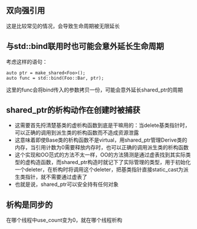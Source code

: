 ## 双向强引用
这是比较常见的情况，会导致生命周期被无限延长

## 与std::bind联用时也可能会意外延长生命周期
考虑这样的语句：
```
auto ptr = make_shared<Foo>();
auto func = std::bind(Foo::Bar, ptr);
```
这里的func会将bind传入的参数拷贝一份，可能会意外延长shared_ptr的周期

## shared_ptr的析构动作在创建时被捕获
- 这需要首先捋清楚基类的虚析构函数到底是干嘛用的：当delete基类指针时，可以正确的调用到派生类的析构函数而不造成资源泄露
- 这意味着即使Base类的析构函数不是virtual，用shared_ptr<Base>管理Derive类的内存，当引用计数为0需要释放内存时，也可以正确的调用派生类的析构函数
- 这个实现和OO范式的方法不太一样，OO的方法猜测是通过虚表找到其实际类型的虚构造函数，而shared_ptr<Base>构造时就记下了实际管理的类型，用于初始化一个deleter<Derive>，在析构时将调用这个deleter，把基类指针直接static_cast为派生类指针，就不需要通过虚表了
- 也就是说，shared_ptr<void>可以安全持有任何对象

## 析构是同步的
在哪个线程中use_count变为0，就在哪个线程析构